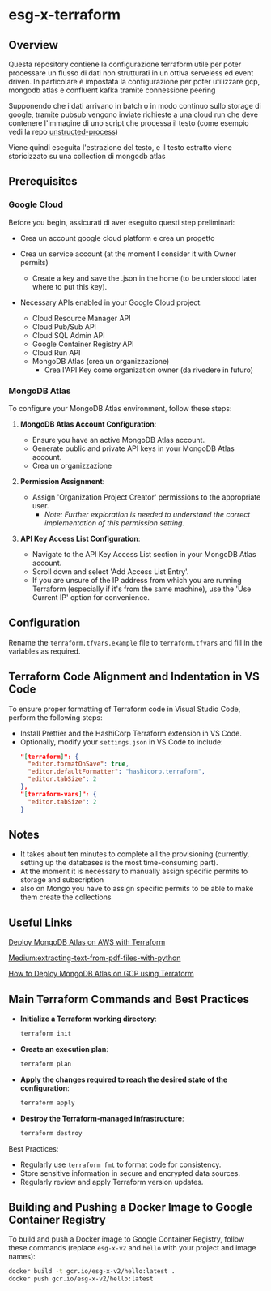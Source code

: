 # esg-x-terraform

## Overview

Questa repository contiene la configurazione terraform utile per poter processare un flusso di dati non strutturati in un ottiva serveless ed event driven. In particolare è impostata la configurazione per poter utilizzare gcp, mongodb atlas e confluent kafka tramite connessione peering

Supponendo che i dati arrivano in batch o in modo continuo sullo storage di google, tramite pubsub vengono inviate richieste a una cloud run che deve contenere l'immagine di uno script che processa il testo (come esempio vedi la repo [unstructed-process](https://github.com/mazzasaverio/unstructed-process))

Viene quindi eseguita l'estrazione del testo, e il testo estratto viene storicizzato su una collection di mongodb atlas

## Prerequisites

### Google Cloud

Before you begin, assicurati di aver eseguito questi step preliminari:

- Crea un account google cloud platform e crea un progetto
- Crea un service account (at the moment I consider it with Owner permits)

  - Create a key and save the .json in the home (to be understood later where to put this key).

- Necessary APIs enabled in your Google Cloud project:

  - Cloud Resource Manager API
  - Cloud Pub/Sub API
  - Cloud SQL Admin API
  - Google Container Registry API
  - Cloud Run API
  - MongoDB Atlas (crea un organizzazione)
    - Crea l'API Key come organization owner (da rivedere in futuro)

### MongoDB Atlas

To configure your MongoDB Atlas environment, follow these steps:

1. **MongoDB Atlas Account Configuration**:

   - Ensure you have an active MongoDB Atlas account.
   - Generate public and private API keys in your MongoDB Atlas account.
   - Crea un organizzazione

2. **Permission Assignment**:

   - Assign 'Organization Project Creator' permissions to the appropriate user.
     - _Note: Further exploration is needed to understand the correct implementation of this permission setting._

3. **API Key Access List Configuration**:
   - Navigate to the API Key Access List section in your MongoDB Atlas account.
   - Scroll down and select 'Add Access List Entry'.
   - If you are unsure of the IP address from which you are running Terraform (especially if it's from the same machine), use the 'Use Current IP' option for convenience.

## Configuration

Rename the `terraform.tfvars.example` file to `terraform.tfvars` and fill in the variables as required.

## Terraform Code Alignment and Indentation in VS Code

To ensure proper formatting of Terraform code in Visual Studio Code, perform the following steps:

- Install Prettier and the HashiCorp Terraform extension in VS Code.
- Optionally, modify your `settings.json` in VS Code to include:
  ```json
  "[terraform]": {
    "editor.formatOnSave": true,
    "editor.defaultFormatter": "hashicorp.terraform",
    "editor.tabSize": 2
  },
  "[terraform-vars]": {
    "editor.tabSize": 2
  }
  ```

## Notes

- It takes about ten minutes to complete all the provisioning (currently, setting up the databases is the most time-consuming part).
- At the moment it is necessary to manually assign specific permits to storage and subscription
- also on Mongo you have to assign specific permits to be able to make them create the collections

## Useful Links

[Deploy MongoDB Atlas on AWS with Terraform](https://www.mongodb.com/developer/products/atlas/deploy-mongodb-atlas-terraform-aws/)

[Medium:extracting-text-from-pdf-files-with-python ](https://towardsdatascience.com/extracting-text-from-pdf-files-with-python-a-comprehensive-guide-9fc4003d517)

[How to Deploy MongoDB Atlas on GCP using Terraform](https://gmusumeci.medium.com/how-to-deploy-mongodb-atlas-on-gcp-using-terraform-3c88127c00d0)

## Main Terraform Commands and Best Practices

- **Initialize a Terraform working directory**:
  ```bash
  terraform init
  ```
- **Create an execution plan**:
  ```bash
  terraform plan
  ```
- **Apply the changes required to reach the desired state of the configuration**:
  ```bash
  terraform apply
  ```
- **Destroy the Terraform-managed infrastructure**:
  ```bash
  terraform destroy
  ```

Best Practices:

- Regularly use `terraform fmt` to format code for consistency.
- Store sensitive information in secure and encrypted data sources.
- Regularly review and apply Terraform version updates.

## Building and Pushing a Docker Image to Google Container Registry

To build and push a Docker image to Google Container Registry, follow these commands (replace `esg-x-v2` and `hello` with your project and image names):

```bash
docker build -t gcr.io/esg-x-v2/hello:latest .
docker push gcr.io/esg-x-v2/hello:latest
```
